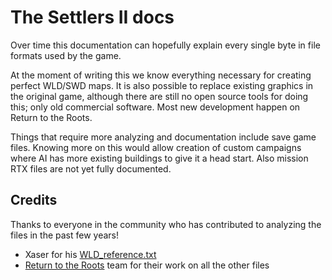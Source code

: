 # The Settlers II docs

Over time this documentation can hopefully explain every single byte in file formats used by the game.

At the moment of writing this we know everything necessary for creating perfect WLD/SWD maps. It is also possible to replace existing graphics in the original game, although there are still no open source tools for doing this; only old commercial software. Most new development happen on Return to the Roots.

Things that require more analyzing and documentation include save game files. Knowing more on this would allow creation of custom campaigns where AI has more existing buildings to give it a head start. Also mission RTX files are not yet fully documented.

## Credits

Thanks to everyone in the community who has contributed to analyzing the files in the past few years!

- Xaser for his [WLD_reference.txt](http://www.le-softworks.com/WLD_reference.txt)
- [Return to the Roots](http://www.rttr.info) team for their work on all the other files
